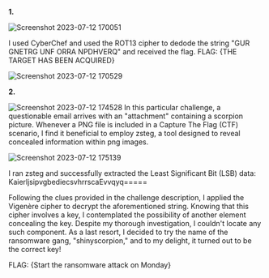 **1.**

![Screenshot 2023-07-12 170051](https://github.com/Chikao28/CTF-Capture-The-Flag-Writeups/assets/90115832/3ddfdc6d-4aa4-4580-9412-e4e8e84e95e7)
 
I used CyberChef and used the ROT13 cipher to dedode the string "GUR GNETRG UNF ORRA NPDHVERQ" and received the flag.
FLAG: {THE TARGET HAS BEEN ACQUIRED}

![Screenshot 2023-07-12 170529](https://github.com/Chikao28/CTF-Capture-The-Flag-Writeups/assets/90115832/06eb5ee2-f7e4-431c-bbd6-b852da7beb4c)








**2.**


![Screenshot 2023-07-12 174528](https://github.com/Chikao28/CTF-Capture-The-Flag-Writeups/assets/90115832/576b79d7-5006-4a2e-aeab-32b178c6d0c9)
In this particular challenge, a questionable email arrives with an "attachment" containing a scorpion picture. Whenever a PNG file is included in a Capture The Flag (CTF) scenario, I find it beneficial to employ zsteg, a tool designed to reveal concealed information within png images.


![Screenshot 2023-07-12 175139](https://github.com/Chikao28/CTF-Capture-The-Flag-Writeups/assets/90115832/22fdcf72-eb8a-4b6f-8c78-2b8251dae559)

I ran zsteg and successfully extracted the Least Significant Bit (LSB) data: KaierljsipvgbediecsvhrrscaEvvqyq=====

Following the clues provided in the challenge description, I applied the Vigenère cipher to decrypt the aforementioned string. Knowing that this cipher involves a key, I contemplated the possibility of another element concealing the key. Despite my thorough investigation, I couldn't locate any such component. As a last resort, I decided to try the name of the ransomware gang, "shinyscorpion," and to my delight, it turned out to be the correct key!

FLAG: {Start the ransomware attack on Monday}
